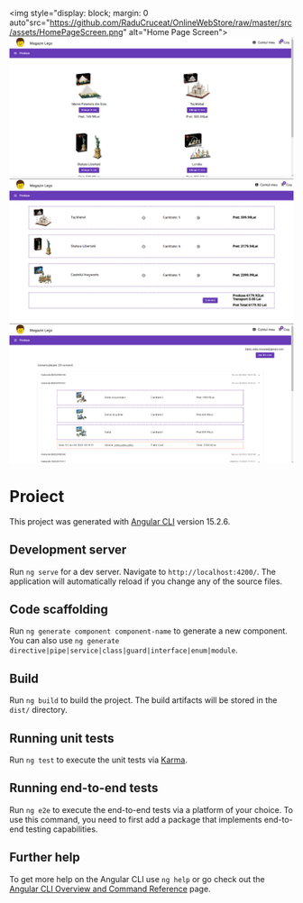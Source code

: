 <img style="display: block;
        margin: 0 auto"src="https://github.com/RaduCruceat/OnlineWebStore/raw/master/src/assets/HomePageScreen.png" alt="Home Page Screen">
<img src="https://github.com/RaduCruceat/OnlineWebStore/raw/master/src/assets/ProductsPageScreen.png" alt="Products Page Screen">
<img src="https://github.com/RaduCruceat/OnlineWebStore/raw/master/src/assets/OrderPageScreen.png" alt="Order Page Screen">
<img src="https://github.com/RaduCruceat/OnlineWebStore/raw/master/src/assets/CompletedOrdersScreen.png" alt="Completed Orders Screen">


# Proiect

This project was generated with [Angular CLI](https://github.com/angular/angular-cli) version 15.2.6.

## Development server

Run `ng serve` for a dev server. Navigate to `http://localhost:4200/`. The application will automatically reload if you change any of the source files.

## Code scaffolding

Run `ng generate component component-name` to generate a new component. You can also use `ng generate directive|pipe|service|class|guard|interface|enum|module`.

## Build

Run `ng build` to build the project. The build artifacts will be stored in the `dist/` directory.

## Running unit tests

Run `ng test` to execute the unit tests via [Karma](https://karma-runner.github.io).

## Running end-to-end tests

Run `ng e2e` to execute the end-to-end tests via a platform of your choice. To use this command, you need to first add a package that implements end-to-end testing capabilities.

## Further help

To get more help on the Angular CLI use `ng help` or go check out the [Angular CLI Overview and Command Reference](https://angular.io/cli) page.
